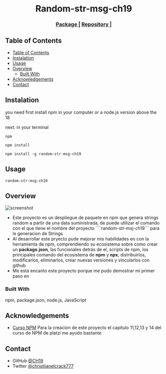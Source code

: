 <!-- Please update value in the {}  -->

<h1 align="center">Random-str-msg-ch19</h1>


<div align="center">
  <h3>
    <a href="https://www.npmjs.com/package/random-str-msg-ch19">
      Package
    </a>
    <span> | </span>
    <a href="https://github.com/CH19/random-str-msg-ch19">
      Repository
    </a>
    <span> | </span>

  </h3>
</div>

<!-- TABLE OF CONTENTS -->

## Table of Contents

- [Table of Contents](#table-of-contents)
- [Instalation](#instalation)
- [Usage](#usage)
- [Overview](#overview)
  - [Built With](#built-with)
- [Acknowledgements](#acknowledgements)
- [Contact](#contact)

<!-- OVERVIEW -->

## Instalation 
you need first install npm in your computer or a node.js version above the 18 

next. in your terminal

```npm ```

```npm install```

```npm install -g random-str-msg-ch19```

## Usage

```random-str-msg-ch19```


## Overview

![screenshot](./assets/project-preview.png)


- Este proyecto es un despliegue de paquete en npm que genera strings random a partir de una data suministrada, de puede utilizar el comando con el que tiene el nombre del proyecto ````random-str-msj-ch19``` para le generacion de Strings
- Al desarrollar este pryecto pude mejorar mis habilidades en con la herramienta de npm, comprendiendo su ecosistema sobre como crear un **package.json**, las funcionales detrás de el, scripts de npm, los principales comando del ecosistema de **npm** y **npx**, distribuirlos, modificarlos, eliminarlos, crear nuevas versiones y vincularlos con github
- Me esta encanto este proyecto porque me pudo demostrar mi primer paso en 

### Built With

<!-- This section should list any major frameworks that you built your project using. Here are a few examples.-->

npm, package.json, node.js, JavaScript



## Acknowledgements

<!-- This section should list any articles or add-ons/plugins that helps you to complete the project. This is optional but it will help you in the future. For exmpale -->

- [Curso NPM](https://platzi.com/cursos/npm/) Para la creacion de este proyecto el capitulo 11,12,13 y 14 del curso de NPM de platzi me ayudo bastante

## Contact

- GitHub [@CH19](https://{github.com/CH19})
- Twitter [@christiianelcrack777]([https://{twitter.com/your-username}](https://twitter.com/chriselcrack777))
